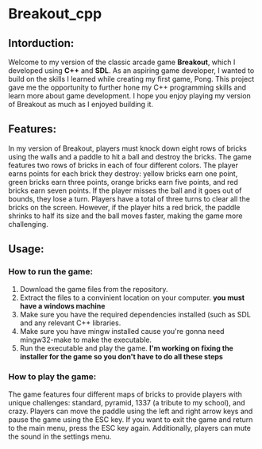 # Breakout_cpp

## Intorduction:
Welcome to my version of the classic arcade game **Breakout**, which I developed using **C++** and **SDL**. As an aspiring game developer, I wanted to build on the skills I learned while creating my first game, Pong. This project gave me the opportunity to further hone my C++ programming skills and learn more about game development. I hope you enjoy playing my version of Breakout as much as I enjoyed building it.

## Features:
In my version of Breakout, players must knock down eight rows of bricks using the walls and a paddle to hit a ball and destroy the bricks. The game features two rows of bricks in each of four different colors. The player earns points for each brick they destroy: yellow bricks earn one point, green bricks earn three points, orange bricks earn five points, and red bricks earn seven points. If the player misses the ball and it goes out of bounds, they lose a turn. Players have a total of three turns to clear all the bricks on the screen. However, if the player hits a red brick, the paddle shrinks to half its size and the ball moves faster, making the game more challenging.

## Usage:
### How to run the game:
1. Download the game files from the repository.
2. Extract the files to a convinient location on your computer. **you must have a windows machine**
3. Make sure you have the required dependencies installed (such as SDL and any relevant C++ libraries.
4. Make sure you have mingw installed cause you're gonna need mingw32-make to make the executable.
5. Run the executable and play the game.
**I'm working on fixing the installer for the game so you don't have to do all these steps**
### How to play the game:
The game features four different maps of bricks to provide players with unique challenges: standard, pyramid, 1337 (a tribute to my school), and crazy. Players can move the paddle using the left and right arrow keys and pause the game using the ESC key. If you want to exit the game and return to the main menu, press the ESC key again. Additionally, players can mute the sound in the settings menu.
